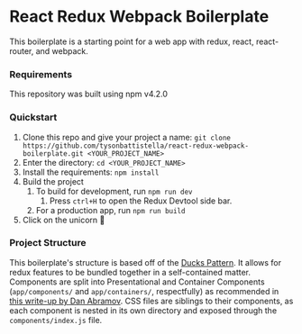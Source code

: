 # React Redux Webpack Boilerplate

This boilerplate is a starting point for a web app with redux, react, react-router, and webpack.

### Requirements
This repository was built using npm v4.2.0

### Quickstart
1. Clone this repo and give your project a name: `git clone https://github.com/tysonbattistella/react-redux-webpack-boilerplate.git <YOUR_PROJECT_NAME>`
2. Enter the directory: `cd <YOUR_PROJECT_NAME>`
3. Install the requirements: `npm install`
4. Build the project
    1. To build for development, run `npm run dev`
        1. Press `ctrl+H` to open the Redux Devtool side bar.
    2. For a production app, run `npm run build`
5. Click on the unicorn 🦄

### Project Structure
This boilerplate's structure is based off of the [Ducks Pattern](https://github.com/erikras/ducks-modular-redux).
It allows for redux features to be bundled together in a self-contained matter.
Components are split into Presentational and Container Components (`app/components/` and `app/containers/`, respectfully) as recommended in [this write-up by Dan Abramov](https://medium.com/@dan_abramov/smart-and-dumb-components-7ca2f9a7c7d0).
CSS files are siblings to their components, as each component is nested in its own directory and exposed through the `components/index.js` file.
